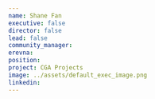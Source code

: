 ```yaml
---
name: Shane Fan
executive: false
director: false
lead: false
community_manager:  
erevna: 
position:  
project: CGA Projects
image: ../assets/default_exec_image.png
linkedin: 
---
```

